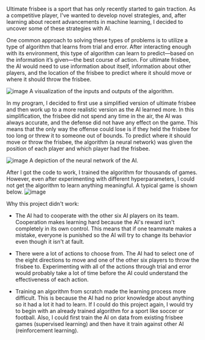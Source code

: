 Ultimate frisbee is a sport that has only recently started to gain traction. As a competitive player, I've wanted to develop novel strategies, and, after learning about recent advancements in machine learning, I decided to uncover some of these strategies with AI.

One common approach to solving these types of problems is to utilize a type of algorithm that learns from trial and error. After interacting enough with its environment, this type of algorithm can learn to predict—based on the information it’s given—the best course of action. For ultimate frisbee, the AI would need to use information about itself, information about other players, and the location of the frisbee to predict where it should move or where it should throw the frisbee.

![image](https://github.com/camtamsox/MovingSofa/assets/109252429/78205ae2-b09b-448a-9dd8-9e0de48c206e)
A visualization of the inputs and outputs of the algorithm.

In my program, I decided to first use a simplified version of ultimate frisbee and then work up to a more realistic version as the AI learned more. In this simplification, the frisbee did not spend any time in the air, the AI was always accurate, and the defense did not have any effect on the game. This means that the only way the offense could lose is if they held the frisbee for too long or threw it to someone out of bounds. To predict where it should move or throw the frisbee, the algorithm (a neural network) was given the position of each player and which player had the frisbee.

![image](https://github.com/camtamsox/MovingSofa/assets/109252429/9ba88f68-63f3-47c4-8f07-6c046674914d)
A depiction of the neural network of the AI.

After I got the code to work, I trained the algorithm for thousands of games. However, even after experimenting with different hyperparameters, I could not get the algorithm to learn anything meaningful. A typical game is shown below.
![image](https://github.com/camtamsox/MovingSofa/assets/109252429/1154868d-0830-41b4-9560-b628ce2f292a)



Why this project didn't work:

- The AI had to cooperate with the other six AI players on its team. Cooperation makes learning hard because the AI's reward isn't completely in its own control. This means that if one teammate makes a mistake, everyone is punished so the AI will try to change its behavior even though it isn't at fault.

- There were a lot of actions to choose from. The AI had to select one of the eight directions to move and one of the other six players to throw the frisbee to. Experimenting with all of the actions through trial and error would probably take a lot of time before the AI could understand the effectiveness of each action.

- Training an algorithm from scratch made the learning process more difficult. This is because the AI had no prior knowledge about anything so it had a lot it had to learn. If I could do this project again, I would try to begin with an already trained algorithm for a sport like soccer or football. Also, I could first train the AI on data from existing frisbee games (supervised learning) and then have it train against other AI (reinforcement learning).
